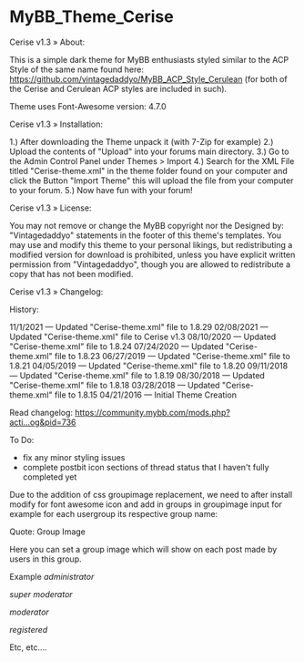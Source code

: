 # MyBB_Theme_Cerise

Cerise v1.3
» About:

This is a simple dark theme for MyBB enthusiasts styled similar to the ACP Style of the same name found here: https://github.com/vintagedaddyo/MyBB_ACP_Style_Cerulean (for both of the Cerise and Cerulean ACP styles are included in such).

Theme uses Font-Awesome version: 4.7.0

Cerise v1.3
» Installation:

1.) After downloading the Theme unpack it (with 7-Zip for example)
2.) Upload the contents of "Upload" into your forums main directory.
3.) Go to the Admin Control Panel under Themes > Import
4.) Search for the XML File titled "Cerise-theme.xml" in the theme folder found on your computer and click the Button "Import Theme" this will upload the file from your computer to your forum.
5.) Now have fun with your forum!

Cerise v1.3
» License:

You may not remove or change the MyBB copyright nor the Designed by: "Vintagedaddyo" statements in the footer of this theme's templates. You may use and modify this theme to your personal likings, but redistributing a modified version for download is prohibited, unless you have explicit written permission from "Vintagedaddyo", though you are allowed to redistribute a copy that has not been modified.

Cerise v1.3
» Changelog:

History:

11/1/2021 — Updated "Cerise-theme.xml" file to 1.8.29
02/08/2021 — Updated "Cerise-theme.xml" file to Cerise v1.3
08/10/2020 — Updated "Cerise-theme.xml" file to 1.8.24
07/24/2020 — Updated "Cerise-theme.xml" file to 1.8.23
06/27/2019 — Updated "Cerise-theme.xml" file to 1.8.21
04/05/2019 — Updated "Cerise-theme.xml" file to 1.8.20
09/11/2018 — Updated "Cerise-theme.xml" file to 1.8.19
08/30/2018 — Updated "Cerise-theme.xml" file to 1.8.18
03/28/2018 — Updated "Cerise-theme.xml" file to 1.8.15
04/21/2016 — Initial Theme Creation

Read changelog:
https://community.mybb.com/mods.php?acti...og&pid=736

To Do:
* fix any minor styling issues
* complete postbit icon sections of thread status that I haven't fully completed yet



Due to the addition of css groupimage replacement, we need to after install modify for font awesome icon and add in groups in groupimage input for example for each usergroup its respective group name:

Quote:
Group Image

Here you can set a group image which will show on each post made by users in this group.

Example
<icon class="fa fa-cog"></icon><i>administrator</i>




<icon class="fa fa-gavel"></icon><i>super moderator</i>




<icon class="fa fa-gavel"></icon><i>moderator</i>




<icon class="fa fa-user"></icon><i>registered</i>


Etc, etc....
